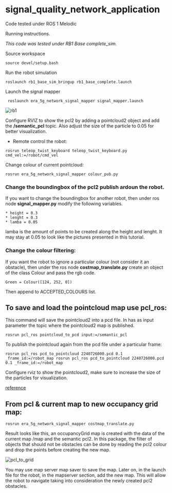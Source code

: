 # signal_quality_network_application

Code tested under ROS 1 Melodic


Running instructions.

*This code was tested under RB1 Base complete_sim.*

Source workspace
```
source devel/setup.bash
```
Run the robot simulation
```
roslaunch rb1_base_sim_bringup rb1_base_complete.launch 
```

Launch the signal mapper
```
 roslaunch era_5g_network_signal_mapper signal_mapper.launch 
```

![rb1](https://user-images.githubusercontent.com/26432703/235520519-f5acbad8-6d19-420d-935f-e533671cd073.png)

Configure RVIZ to show the pcl2 by adding a pointcloud2 object and add the **/semantic_pcl** topic. Also adjust the size of the particle to 0.05 for better visualization.

* Remote control the robot:
```
rosrun teleop_twist_keyboard teleop_twist_keyboard.py cmd_vel:=/robot/cmd_vel
```
Change colour of current pointcloud:
```
rosrun era_5g_network_signal_mapper colour_pub.py 
```

### Change the boundingbox of the pcl2 publish ardoun the robot.

If you want to change the boundingbox for another robot, then under ros node **signal_mapper.py** modify the following variables.

    * height = 0.3
    * lenght = 0.3
    * lamba = 0.05
    
lamba is the amount of points to be created along the height and lenght. It may stay at 0.05 to look like the pictures presented in this tutorial.

### Change the colour filtering:
If you want the robot to ignore a particular colour (not consider it an obstacle), then under the ros node **costmap_translate.py** create an object of the class Colour and pass the rgb code.
```
Green = Colour([124, 252, 0])
```
Then append to ACCEPTED_COLOURS list.

 ## To save and load the pointcloud map use pcl_ros:
 
 This command will save the pointcloud2 into a pcd file. In has as input parameter the topic where the pointcloud2 map is published. 
 
```
rosrun pcl_ros pointcloud_to_pcd input:=/semantic_pcl
```

To publish the pointcloud again from the pcd file under a particular frame:

```
rosrun pcl_ros pcd_to_pointcloud 2240726000.pcd 0.1 _frame_id:=/robot_map rosrun pcl_ros pcd_to_pointcloud 2240726000.pcd 0.1 _frame_id:=/robot_map
```

Configure rviz to show the pointcloud2, make sure to increase the size of the particles for visualization.

[reference](https://wiki.ros.org/pcl_ros#pointcloud_to_pcd)

## From pcl & current map to new occupancy grid map:
 
```
rosrun era_5g_network_signal_mapper costmap_translate.py
```

Result looks like this, an occupancyGrid map is created with the data of the current map /map and the semantic pcl2. In this package, the filter of objects that should not be obstacles can be done by reading the pcl2 colour and drop the points before creating the new map.

![pcl_to_grid](https://user-images.githubusercontent.com/26432703/235369752-40e69d1f-221b-4603-b649-3e1253b6b55e.png)

You may use map server map saver to save the map. Later on, in the launch file for the robot, in the mapserver section, add the new map. This will allow the robot to navigate taking into consideration the newly created pcl2 obstacles.



 
